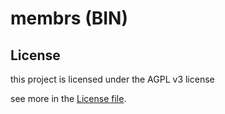 # membrs (BIN)


## License

this project is licensed under the AGPL v3 license

see more in the [License file](LICENSE-AGPL-3).
